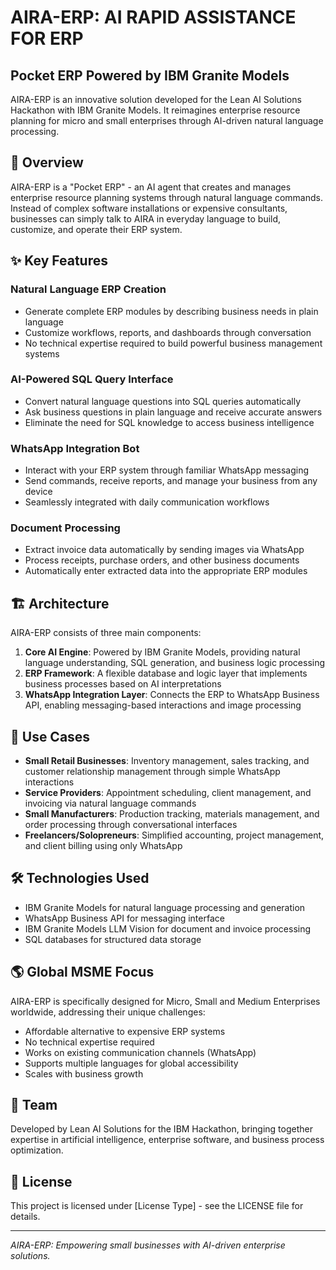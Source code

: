 # AIRA-ERP: AI RAPID ASSISTANCE FOR ERP

## Pocket ERP Powered by IBM Granite Models

AIRA-ERP is an innovative solution developed for the Lean AI Solutions Hackathon with IBM Granite Models. It reimagines enterprise resource planning for micro and small enterprises through AI-driven natural language processing.

## 🚀 Overview

AIRA-ERP is a "Pocket ERP" - an AI agent that creates and manages enterprise resource planning systems through natural language commands. Instead of complex software installations or expensive consultants, businesses can simply talk to AIRA in everyday language to build, customize, and operate their ERP system.

## ✨ Key Features

### Natural Language ERP Creation
- Generate complete ERP modules by describing business needs in plain language
- Customize workflows, reports, and dashboards through conversation
- No technical expertise required to build powerful business management systems

### AI-Powered SQL Query Interface
- Convert natural language questions into SQL queries automatically
- Ask business questions in plain language and receive accurate answers
- Eliminate the need for SQL knowledge to access business intelligence

### WhatsApp Integration Bot
- Interact with your ERP system through familiar WhatsApp messaging
- Send commands, receive reports, and manage your business from any device
- Seamlessly integrated with daily communication workflows

### Document Processing
- Extract invoice data automatically by sending images via WhatsApp
- Process receipts, purchase orders, and other business documents
- Automatically enter extracted data into the appropriate ERP modules

## 🏗️ Architecture

AIRA-ERP consists of three main components:

1. **Core AI Engine**: Powered by IBM Granite Models, providing natural language understanding, SQL generation, and business logic processing
2. **ERP Framework**: A flexible database and logic layer that implements business processes based on AI interpretations
3. **WhatsApp Integration Layer**: Connects the ERP to WhatsApp Business API, enabling messaging-based interactions and image processing

## 💼 Use Cases

- **Small Retail Businesses**: Inventory management, sales tracking, and customer relationship management through simple WhatsApp interactions
- **Service Providers**: Appointment scheduling, client management, and invoicing via natural language commands
- **Small Manufacturers**: Production tracking, materials management, and order processing through conversational interfaces
- **Freelancers/Solopreneurs**: Simplified accounting, project management, and client billing using only WhatsApp

## 🛠️ Technologies Used

- IBM Granite Models for natural language processing and generation
- WhatsApp Business API for messaging interface
- IBM Granite Models LLM Vision for document and invoice processing
- SQL databases for structured data storage

## 🌎 Global MSME Focus

AIRA-ERP is specifically designed for Micro, Small and Medium Enterprises worldwide, addressing their unique challenges:

- Affordable alternative to expensive ERP systems
- No technical expertise required
- Works on existing communication channels (WhatsApp)
- Supports multiple languages for global accessibility
- Scales with business growth

## 👥 Team

Developed by Lean AI Solutions for the IBM Hackathon, bringing together expertise in artificial intelligence, enterprise software, and business process optimization.

## 📄 License

This project is licensed under [License Type] - see the LICENSE file for details.

---

*AIRA-ERP: Empowering small businesses with AI-driven enterprise solutions.*
